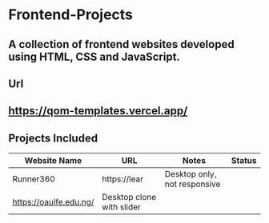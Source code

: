 # Frontend-Projects
A collection of frontend websites developed using HTML, CSS and JavaScript.
---
## Url
https://qom-templates.vercel.app/
---
## Projects Included

| Website Name      | URL                             | Notes                      |  Status                  |
|-------------------|---------------------------------|----------------------------|--------------------------|
| Runner360             | https://lear | Desktop only, not responsive |
| https://oauife.edu.ng/           | Desktop clone with slider  |
